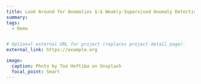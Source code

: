 ```yaml
---
title: Look Around for Anomalies $:$ Weakly-Supervised Anomaly Detection via Context-Motion Relational Learning
summary:
tags:
  - Demo


# Optional external URL for project (replaces project detail page).
external_link: https://example.org

image:
  caption: Photo by Toa Heftiba on Unsplash
  focal_point: Smart
---
```

